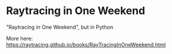 # Raytracing in One Weekend
"Raytracing in One Weekend", but in Python

More here: https://raytracing.github.io/books/RayTracingInOneWeekend.html
